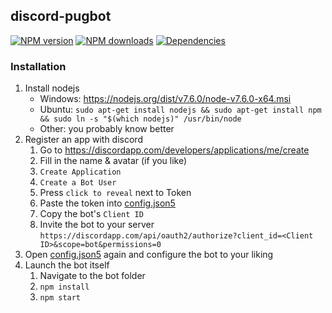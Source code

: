 ## discord-pugbot

<a href="https://www.npmjs.com/package/discord-pugbot"><img src="https://img.shields.io/npm/v/discord-pugbot.svg?maxAge=3600" alt="NPM version" /></a>
<a href="https://www.npmjs.com/package/discord-pugbot"><img src="https://img.shields.io/npm/dt/discord-pugbot.svg?maxAge=3600" alt="NPM downloads" /></a>
<a href="https://david-dm.org/hydrabolt/discord-pugbot"><img src="https://david-dm.org/awpteamoose/pugbot.svg?maxAge=3600" alt="Dependencies" /></a>

### Installation
1. Install nodejs
	* Windows: https://nodejs.org/dist/v7.6.0/node-v7.6.0-x64.msi
	* Ubuntu: `sudo apt-get install nodejs && sudo apt-get install npm && sudo ln -s "$(which nodejs)" /usr/bin/node`
	* Other: you probably know better
2. Register an app with discord
	1. Go to https://discordapp.com/developers/applications/me/create
	2. Fill in the name & avatar (if you like)
	3. `Create Application`
	4. `Create a Bot User`
	5. Press `click to reveal` next to Token
	6. Paste the token into [config.json5](https://github.com/Awpteamoose/pugbot-typescript/blob/master/config.json5)
	7. Copy the bot's `Client ID`
	8. Invite the bot to your server `https://discordapp.com/api/oauth2/authorize?client_id=<Client ID>&scope=bot&permissions=0`
3. Open [config.json5](https://github.com/Awpteamoose/pugbot-typescript/blob/master/config.json5) again and configure the bot to your liking
4. Launch the bot itself
	1. Navigate to the bot folder
	2. `npm install`
	3. `npm start`
